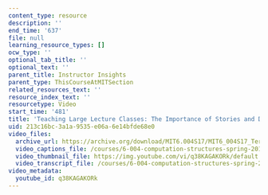 ```yaml
---
content_type: resource
description: ''
end_time: '637'
file: null
learning_resource_types: []
ocw_type: ''
optional_tab_title: ''
optional_text: ''
parent_title: Instructor Insights
parent_type: ThisCourseAtMITSection
related_resources_text: ''
resource_index_text: ''
resourcetype: Video
start_time: '481'
title: 'Teaching Large Lecture Classes: The Importance of Stories and Disfluency'
uid: 213c16bc-3a1a-9535-e06a-6e14bfde68e0
video_files:
  archive_url: https://archive.org/download/MIT6.004S17/MIT6_004S17_Terman_Interview_300k.mp4
  video_captions_file: /courses/6-004-computation-structures-spring-2017/0bbded1a81035214b63dfbe501a37605_q38KAGAKORk.vtt
  video_thumbnail_file: https://img.youtube.com/vi/q38KAGAKORk/default.jpg
  video_transcript_file: /courses/6-004-computation-structures-spring-2017/e994e7f797d31a93844e81190fd77ed6_q38KAGAKORk.pdf
video_metadata:
  youtube_id: q38KAGAKORk
---
```

